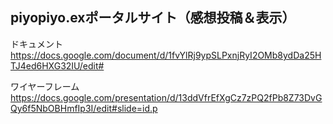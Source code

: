 ## piyopiyo.exポータルサイト（感想投稿＆表示）

ドキュメント
https://docs.google.com/document/d/1fvYlRj9ypSLPxnjRyI2OMb8ydDa25HTJ4ed6HXG32IU/edit#

ワイヤーフレーム
https://docs.google.com/presentation/d/13ddVfrEfXgCz7zPQ2fPb8Z73DvGQy6f5NbOBHmfIp3I/edit#slide=id.p
